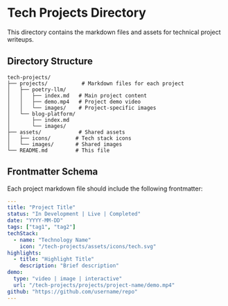 # Tech Projects Directory

This directory contains the markdown files and assets for technical project writeups.

## Directory Structure
```
tech-projects/
├── projects/           # Markdown files for each project
│   ├── poetry-llm/
│   │   ├── index.md   # Main project content
│   │   ├── demo.mp4   # Project demo video
│   │   └── images/    # Project-specific images
│   └── blog-platform/
│       ├── index.md
│       └── images/
├── assets/            # Shared assets
│   ├── icons/        # Tech stack icons
│   └── images/       # Shared images
└── README.md         # This file
```

## Frontmatter Schema
Each project markdown file should include the following frontmatter:

```yaml
---
title: "Project Title"
status: "In Development | Live | Completed"
date: "YYYY-MM-DD"
tags: ["tag1", "tag2"]
techStack: 
  - name: "Technology Name"
    icon: "/tech-projects/assets/icons/tech.svg"
highlights:
  - title: "Highlight Title"
    description: "Brief description"
demo:
  type: "video | image | interactive"
  url: "/tech-projects/projects/project-name/demo.mp4"
github: "https://github.com/username/repo"
---
```
